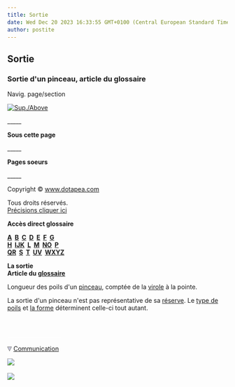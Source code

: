 ```yaml
---
title: Sortie
date: Wed Dec 20 2023 16:33:55 GMT+0100 (Central European Standard Time)
author: postite
---
```


## Sortie
### Sortie d'un pinceau, article du glossaire
 Navig. page/section

[![Sup./Above](_derived/up_cmp_themenoir010_up.gif)](s.html)

\_\_\_\_\_

**Sous cette page**

\_\_\_\_\_

**Pages soeurs**

\_\_\_\_\_

Copyright © www.dotapea.com

Tous droits réservés.  
[Précisions cliquer ici](droitscopie.html)

**Accès direct glossaire**

**[A](a.html)  [B](b.html)  [C](c.html)  [D](d.html)  [E](e.html)  [F](f.html)  [G](g.html)  
[H](h.html)  [IJK](ijk.html)  [L](l.html)  [M](m.html)  [NO](no.html)  [P](p.html)  
[QR](qr.html)  [S](s.html)  [T](t.html)  [UV](uv.html)  [WXYZ](wxyz.html)**

**La sortie  
Article du [glossaire](glossaire.html)**

Longueur des poils d'un [pinceau](pinceaux.html), comptée de la [virole](virole.html) à la pointe.

La sortie d'un pinceau n'est pas représentative de sa [réserve](reserve.html#pinceaux). Le [type de poils](pincpoils.html) et [la forme](pincformes.html) déterminent celle-ci tout autant.



 

 ![](images/transparent122x1.gif)

![](images/flechebas.gif) [Communication](http://www.artrealite.com/annonceurs.htm) 

[![](https://cbonvin.fr/sites/regie.artrealite.com/visuels/campagne1.png)](index-2.html#20131014)

![](https://cbonvin.fr/sites/regie.artrealite.com/visuels/campagne2.png)